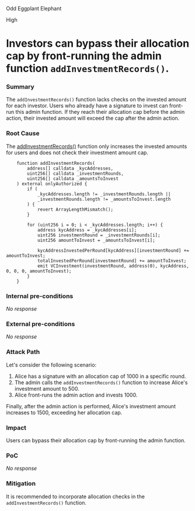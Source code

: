 Odd Eggplant Elephant

High

# Investors can bypass their allocation cap by front-running the admin function `addInvestmentRecords()`.

### Summary

The `addInvestmentRecords()` function lacks checks on the invested amount for each investor. Users who already have a signature to invest can front-run this admin function. If they reach their allocation cap before the admin action, their invested amount will exceed the cap after the admin action.

### Root Cause

The [addInvestmentRecords()](https://github.com/sherlock-audit/2024-11-vvv-exchange-update/blob/main/vvv-platform-smart-contracts/contracts/vc/VVVVCInvestmentLedger.sol#L256-L277) function only increases the invested amounts for users and does not check their investment amount cap.

```solidity
    function addInvestmentRecords(
        address[] calldata _kycAddresses,
        uint256[] calldata _investmentRounds,
        uint256[] calldata _amountsToInvest
    ) external onlyAuthorized {
        if (
            _kycAddresses.length != _investmentRounds.length ||
            _investmentRounds.length != _amountsToInvest.length
        ) {
            revert ArrayLengthMismatch();
        }

        for (uint256 i = 0; i < _kycAddresses.length; i++) {
            address kycAddress = _kycAddresses[i];
            uint256 investmentRound = _investmentRounds[i];
            uint256 amountToInvest = _amountsToInvest[i];

            kycAddressInvestedPerRound[kycAddress][investmentRound] += amountToInvest;
            totalInvestedPerRound[investmentRound] += amountToInvest;
            emit VCInvestment(investmentRound, address(0), kycAddress, 0, 0, 0, amountToInvest);
        }
    }
```

### Internal pre-conditions

_No response_

### External pre-conditions

_No response_

### Attack Path

Let's consider the following scenario:

1. Alice has a signature with an allocation cap of 1000 in a specific round.
2. The admin calls the `addInvestmentRecords()` function to increase Alice's investment amount to 500.
3. Alice front-runs the admin action and invests 1000.

Finally, after the admin action is performed, Alice's investment amount increases to 1500, exceeding her allocation cap.

### Impact

Users can bypass their allocation cap by front-running the admin function.

### PoC

_No response_

### Mitigation

It is recommended to incorporate allocation checks in the `addInvestmentRecords()` function.